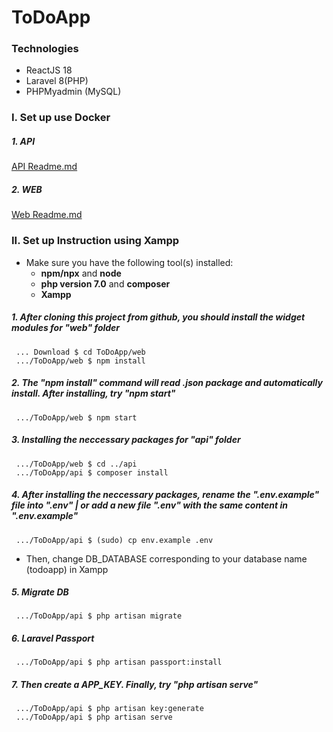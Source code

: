 # ToDoApp

### Technologies 
* ReactJS 18 
* Laravel 8(PHP)
* PHPMyadmin (MySQL)

### I. Set up use Docker
##### 1. API

[API Readme.md](api/README.md)

##### 2. WEB

[Web Readme.md](web/README.md)
### II. Set up Instruction using Xampp 
* Make sure you have the following tool(s) installed: 
  * **npm/npx** and **node**
  * **php version 7.0** and **composer** 
  * **Xampp**
  
##### 1. After cloning this project from github, you should install the widget modules for "web" folder 
```
 ... Download $ cd ToDoApp/web
 .../ToDoApp/web $ npm install
```

##### 2. The "npm install" command will read .json package and automatically install. After installing, try "npm start"
```
 .../ToDoApp/web $ npm start 
```

##### 3. Installing the neccessary packages for "api" folder
```
 .../ToDoApp/web $ cd ../api
 .../ToDoApp/api $ composer install
```

##### 4. After installing the neccessary packages, rename the ".env.example" file into ".env" | or add a new file ".env" with the same content in ".env.example"
```
 .../ToDoApp/api $ (sudo) cp env.example .env
```
* Then, change DB_DATABASE corresponding to your database name (todoapp) in Xampp

##### 5. Migrate DB 
```
 .../ToDoApp/api $ php artisan migrate
```

##### 6. Laravel Passport
```
 .../ToDoApp/api $ php artisan passport:install
```

##### 7. Then create a APP_KEY. Finally, try "php artisan serve" 
```
 .../ToDoApp/api $ php artisan key:generate
 .../ToDoApp/api $ php artisan serve
```




